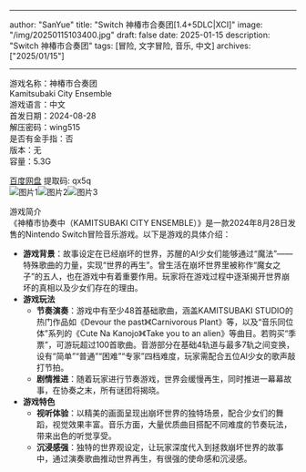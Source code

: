 
---
author: "SanYue"
title: "Switch 神椿市合奏团[1.4+5DLC|XCI]"
image: "/img/20250115103400.jpg"
draft: false
date: 2025-01-15
description: "Switch 神椿市合奏团"
tags: [冒险, 文字冒险, 音乐, 中文]
archives: ["2025/01/15"]

---

游戏名称：神椿市合奏团   
Kamitsubaki City Ensemble    
游戏语言：中文  
首发日期：2024-08-28  
解压密码：wing515  
是否有金手指：否  
版本：无   
容量：5.3G

[百度网盘](https://pan.baidu.com/s/10oEnhsFgbmq_j1zPY3YlqQ) 提取码: qx5q  
![图片1](/img/0fbc99.jpg)![图片2](/img/1fb3e9.jpg)![图片3](/img/600853.jpg)  

游戏简介  
《神椿市协奏中（KAMITSUBAKI CITY ENSEMBLE）》是一款2024年8月28日发售的Nintendo Switch冒险音乐游戏。以下是游戏的具体介绍：
- **游戏背景**：故事设定在已经崩坏的世界，苏醒的AI少女们能够通过“魔法”——特殊歌曲的力量，实现“世界的再生”。曾生活在崩坏世界里被称作“魔女之子”的五人，也在游戏中有着重要作用。玩家将在游戏过程中逐渐揭开世界崩坏的真相以及少女们存在的理由。
- **游戏玩法**
    - **节奏演奏**：游戏中有至少48首基础歌曲，涵盖KAMITSUBAKI STUDIO的热门作品如《Devour the past》《Carnivorous Plant》等，以及“音乐同位体”系列的《Cute Na Kanojo》《Take you to an alien》等曲目。若购买“季票”，可游玩超过100首歌曲。音游部分在基础4轨道与最多7轨之间变换，设有“简单”“普通”“困难”“专家”四档难度，玩家需配合五位AI少女的歌声敲打节拍。
    - **剧情推进**：随着玩家进行节奏游戏，世界会缓慢再生，同时推进一幕幕故事，在协奏之末，所有谜团将揭晓。
- **游戏特色**
    - **视听体验**：以精美的画面呈现出崩坏世界的独特场景，配合少女们的舞蹈，视觉效果丰富。音乐方面，大量优质曲目搭配不同难度的节奏玩法，带来出色的听觉享受。
    - **沉浸感强**：独特的世界观设定，让玩家深度代入到拯救崩坏世界的故事中，通过演奏歌曲推动世界再生，有很强的使命感和沉浸感。
